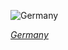 
![Germany](https://www.gstatic.com/prettyearth/assets/full/1421.jpg)

*[Germany](https://www.google.com/maps/@50.039356,8.563777,16z/data=!3m1!1e3)*
